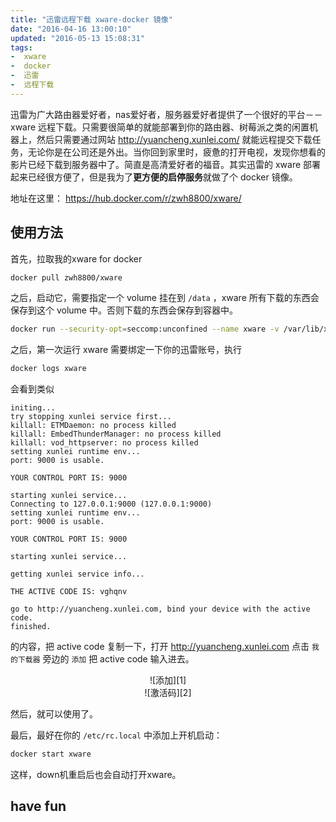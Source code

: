 ```yaml
---
title: "迅雷远程下载 xware-docker 镜像"
date: "2016-04-16 13:00:10"
updated: "2016-05-13 15:08:31"
tags:
-  xware
-  docker
-  迅雷
-  远程下载
---
```



迅雷为广大路由器爱好者，nas爱好者，服务器爱好者提供了一个很好的平台－－xware 远程下载。只需要很简单的就能部署到你的路由器、树莓派之类的闲置机器上，然后只需要通过网站 http://yuancheng.xunlei.com/ 就能远程提交下载任务，无论你是在公司还是外出。当你回到家里时，疲惫的打开电视，发现你想看的影片已经下载到服务器中了。简直是高清爱好者的福音。其实迅雷的 xware 部署起来已经很方便了，但是我为了**更方便的启停服务**就做了个 docker 镜像。

地址在这里： https://hub.docker.com/r/zwh8800/xware/

[](/notename/ "xunlei xware docker image")

## 使用方法

首先，拉取我的xware for docker

```bash
docker pull zwh8800/xware
```

之后，启动它，需要指定一个 volume 挂在到 `/data` ，xware 所有下载的东西会保存到这个 volume 中。否则下载的东西会保存到容器中。

```bash
docker run --security-opt=seccomp:unconfined --name xware -v /var/lib/xware/:/data -d zwh8800/xware
```

之后，第一次运行 xware 需要绑定一下你的迅雷账号，执行

```bash
docker logs xware
```

会看到类似

```
initing...
try stopping xunlei service first...
killall: ETMDaemon: no process killed
killall: EmbedThunderManager: no process killed
killall: vod_httpserver: no process killed
setting xunlei runtime env...
port: 9000 is usable.

YOUR CONTROL PORT IS: 9000

starting xunlei service...
Connecting to 127.0.0.1:9000 (127.0.0.1:9000)
setting xunlei runtime env...
port: 9000 is usable.

YOUR CONTROL PORT IS: 9000

starting xunlei service...

getting xunlei service info...

THE ACTIVE CODE IS: vghqnv

go to http://yuancheng.xunlei.com, bind your device with the active code.
finished.
```
的内容，把 active code 复制一下，打开 http://yuancheng.xunlei.com 点击 `我的下载器` 旁边的 `添加` 把 active code 输入进去。

<center>
![添加][1]
</center>

<center>
![激活码][2]
</center>

然后，就可以使用了。

最后，最好在你的 `/etc/rc.local` 中添加上开机启动：

```bash
docker start xware
```

这样，down机重启后也会自动打开xware。

## have fun

  [1]: http://static.zybuluo.com/zwh8800/xnsrrhlt7ceoabxwd2c7umpl/%E5%B1%8F%E5%B9%95%E5%BF%AB%E7%85%A7%202016-04-16%20%E4%B8%8B%E5%8D%889.16.58.png
  [2]: http://static.zybuluo.com/zwh8800/z4lbd5z2ue9qmpwdn26zbwsd/%E5%B1%8F%E5%B9%95%E5%BF%AB%E7%85%A7%202016-04-16%20%E4%B8%8B%E5%8D%889.22.45.png
